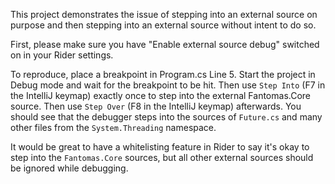 This project demonstrates the issue of stepping into an external source on purpose and then stepping into an external source without intent to do so.

First, please make sure you have "Enable external source debug" switched on in your Rider settings.

To reproduce, place a breakpoint in Program.cs Line 5.
Start the project in Debug mode and wait for the breakpoint to be hit.
Then use `Step Into` (F7 in the IntelliJ keymap) exactly once to step into the external Fantomas.Core source.
Then use `Step Over` (F8 in the IntelliJ keymap) afterwards. You should see that the debugger steps into the sources of `Future.cs` and many other files from the `System.Threading` namespace.

It would be great to have a whitelisting feature in Rider to say it's okay to step into the `Fantomas.Core` sources, but all other external sources should be ignored while debugging.